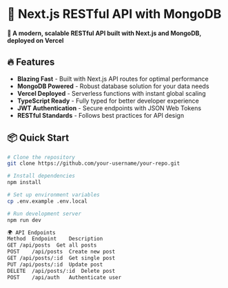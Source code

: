 # 🌟 Next.js RESTful API with MongoDB

**🚀 A modern, scalable RESTful API built with Next.js and MongoDB, deployed on Vercel**

## 🔥 Features

- **Blazing Fast** - Built with Next.js API routes for optimal performance
- **MongoDB Powered** - Robust database solution for your data needs
- **Vercel Deployed** - Serverless functions with instant global scaling
- **TypeScript Ready** - Fully typed for better developer experience
- **JWT Authentication** - Secure endpoints with JSON Web Tokens
- **RESTful Standards** - Follows best practices for API design

## 📦 Quick Start

```bash
# Clone the repository
git clone https://github.com/your-username/your-repo.git

# Install dependencies
npm install

# Set up environment variables
cp .env.example .env.local

# Run development server
npm run dev

🌍 API Endpoints
Method	Endpoint	Description
GET	/api/posts	Get all posts
POST	/api/posts	Create new post
GET	/api/posts/:id	Get single post
PUT	/api/posts/:id	Update post
DELETE	/api/posts/:id	Delete post
POST	/api/auth	Authenticate user

